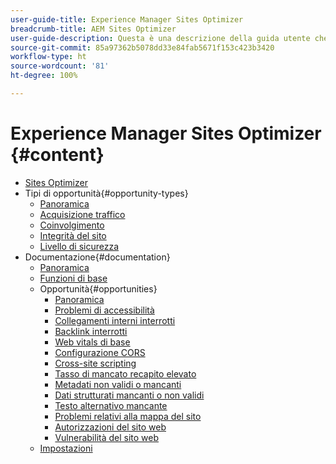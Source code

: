 ```yaml
---
user-guide-title: Experience Manager Sites Optimizer
breadcrumb-title: AEM Sites Optimizer
user-guide-description: Questa è una descrizione della guida utente che verrà visualizzata nella pagina di destinazione.
source-git-commit: 85a97362b5078dd33e84fab5671f153c423b3420
workflow-type: ht
source-wordcount: '81'
ht-degree: 100%

---
```



# Experience Manager Sites Optimizer {#content}

+ [Sites Optimizer](/help/home.md)
+ Tipi di opportunità{#opportunity-types}
   + [Panoramica](/help/opportunity-types/overview.md)
   + [Acquisizione traffico](/help/opportunity-types/traffic-acquisition.md)
   + [Coinvolgimento](/help/opportunity-types/engagement.md)
   + [Integrità del sito](/help/opportunity-types/site-health.md)
   + [Livello di sicurezza](/help/opportunity-types/security-posture.md)
+ Documentazione{#documentation}
   + [Panoramica](/help/documentation/overview.md)
   + [Funzioni di base](/help/documentation/basics.md)
   + Opportunità{#opportunities}
      + [Panoramica](/help/documentation/opportunities/overview.md)
      + [Problemi di accessibilità](/help/documentation/opportunities/accessibility-issues.md)
      + [Collegamenti interni interrotti](/help/documentation/opportunities/broken-internal-links.md)
      + [Backlink interrotti](/help/documentation/opportunities/broken-backlinks.md)
      + [Web vitals di base](/help/documentation/opportunities/core-web-vitals.md)
      + [Configurazione CORS](/help/documentation/opportunities/cors-configuration.md)
      + [Cross-site scripting](/help/documentation/opportunities/cross-site-scripting.md)
      + [Tasso di mancato recapito elevato](/help/documentation/opportunities/high-bounce-rate.md)
      + [Metadati non validi o mancanti](/help/documentation/opportunities/invalid-or-missing-metadata.md)
      + [Dati strutturati mancanti o non validi](/help/documentation/opportunities/missing-invalid-structured-data.md)
      + [Testo alternativo mancante](/help/documentation/opportunities/missing-alt-text.md)
      + [Problemi relativi alla mappa del sito](/help/documentation/opportunities/sitemap-issues.md)
      + [Autorizzazioni del sito web](/help/documentation/opportunities/website-permissions.md)
      + [Vulnerabilità del sito web](/help/documentation/opportunities/website-vulnerabilities.md)
   + [Impostazioni](/help/documentation/settings.md)
